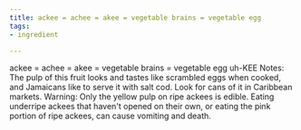 ```yaml
---
title: ackee = achee = akee = vegetable brains = vegetable egg
tags:
- ingredient

---
```

ackee = achee = akee = vegetable brains = vegetable egg uh-KEE Notes: The pulp of this fruit looks and tastes like scrambled eggs when cooked, and Jamaicans like to serve it with salt cod. Look for cans of it in Caribbean markets. Warning: Only the yellow pulp on ripe ackees is edible. Eating underripe ackees that haven't opened on their own, or eating the pink portion of ripe ackees, can cause vomiting and death.
